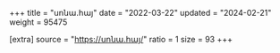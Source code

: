 +++
title = "սոնա.հայ"
date = "2022-03-22"
updated = "2024-02-21"
weight = 95475

[extra]
source = "https://սոնա.հայ/"
ratio = 1
size = 93
+++
